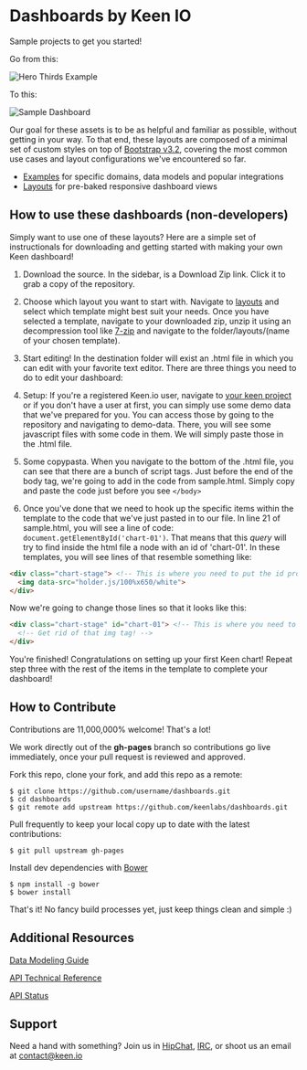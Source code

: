 Dashboards by Keen IO
=====================

Sample projects to get you started!

Go from this:

![Hero Thirds Example](http://cl.ly/image/3B1n2k1j1O1t/Screen%20Shot%202014-10-29%20at%203.10.30%20AM.png)

To this:

![Sample Dashboard](http://cl.ly/image/1T3a0X402r0W/Screen%20Shot%202014-10-29%20at%203.35.04%20AM.png)

Our goal for these assets is to be as helpful and familiar as possible, without getting in your way. To that end, these layouts are composed of a minimal set of custom styles on top of [Bootstrap v3.2](http://getbootstrap.com/), covering the most common use cases and layout configurations we've encountered so far.

* [Examples](http://keen.github.io/dashboards/examples/) for specific domains, data models and popular integrations
* [Layouts](http://keen.github.io/dashboards/layouts/) for pre-baked responsive dashboard views

## How to use these dashboards (non-developers)

Simply want to use one of these layouts? Here are a simple set of instructionals for downloading and getting started with making your own Keen dashboard!

1. Download the source. In the sidebar, is a Download Zip link. Click it to grab a copy of the repository.

2. Choose which layout you want to start with. Navigate to [layouts](http://keenlabs.github.io/dashboards/layouts/) and select which template might best suit your needs. Once you have selected a template, navigate to your downloaded zip, unzip it using an decompression tool like [7-zip](http://7-zip.en.softonic.com/) and navigate to the folder/layouts/(name of your chosen template).

3. Start editing! In the destination folder will exist an .html file in which you can edit with your favorite text editor. There are three things you need to do to edit your dashboard:
  1. Setup: If you're a registered Keen.io user, navigate to [your keen project](http://keen.io/home) or if you don't have a user at first, you can simply use some demo data that we've prepared for you. You can access those by going to the repository and navigating to demo-data. There, you will see some javascript files with some code in them. We will simply paste those in the .html file.
  2. Some copypasta. When you navigate to the bottom of the .html file, you can see that there are a bunch of script tags. Just before the end of the body tag, we're going to add in the code from sample.html. Simply copy and paste the code just before you see ```</body>```
  3. Once you've done that we need to hook up the specific items within the template to the code that we've just pasted in to our file. In line 21 of sample.html, you will see a line of code: ```document.getElementById('chart-01')```. That means that this *query* will try to find inside the html file a node with an id of 'chart-01'. In these templates, you will see lines of that resemble something like:
  ```html
  <div class="chart-stage"> <!-- This is where you need to put the id property in! -->
    <img data-src="holder.js/100%x650/white">
  </div>
  ```
  Now we're going to change those lines so that it looks like this:
  ```html
  <div class="chart-stage" id="chart-01"> <!-- This is where you need to put the id property in! -->
    <!-- Get rid of that img tag! -->
  </div>
  ```
  You're finished! Congratulations on setting up your first Keen chart! Repeat step three with the rest of the items in the template to complete your dashboard!

## How to Contribute

Contributions are 11,000,000% welcome! That's a lot!

We work directly out of the **gh-pages** branch so contributions go live immediately, once your pull request is reviewed and approved.

Fork this repo, clone your fork, and add this repo as a remote:

```
$ git clone https://github.com/username/dashboards.git
$ cd dashboards
$ git remote add upstream https://github.com/keenlabs/dashboards.git
```

Pull frequently to keep your local copy up to date with the latest contributions:

```
$ git pull upstream gh-pages
```

Install dev dependencies with [Bower](http://bower.io/)

```
$ npm install -g bower
$ bower install
```

That's it! No fancy build processes yet, just keep things clean and simple :)


## Additional Resources

[Data Modeling Guide](https://github.com/keenlabs/data-modeling-guide/)

[API Technical Reference](https://keen.io/docs/api/reference/)

[API Status](http://status.keen.io/)


## Support

Need a hand with something? Join us in [HipChat](http://users.keen.io/), [IRC](http://webchat.freenode.net/?channels=keen-io), or shoot us an email at [contact@keen.io](mailto:contact@keen.io)
